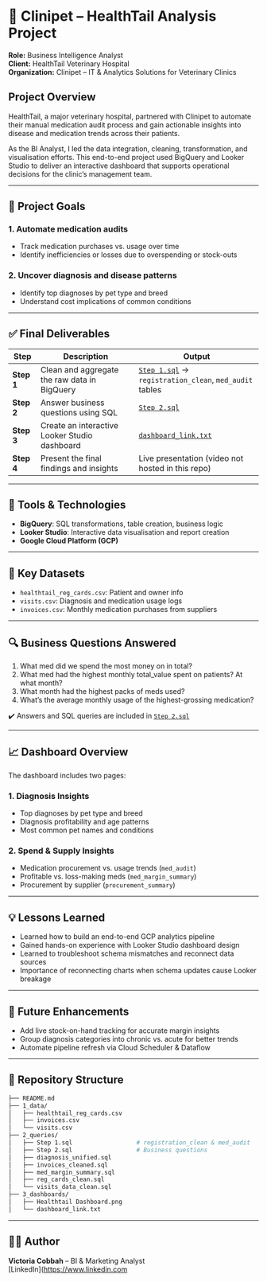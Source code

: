 # 🐾 Clinipet – HealthTail Analysis Project

**Role:** Business Intelligence Analyst  
**Client:** HealthTail Veterinary Hospital  
**Organization:** Clinipet – IT & Analytics Solutions for Veterinary Clinics 


## Project Overview
HealthTail, a major veterinary hospital, partnered with Clinipet to automate their manual medication audit process and gain actionable insights into disease and medication trends across their patients.

As the BI Analyst, I led the data integration, cleaning, transformation, and visualisation efforts. This end-to-end project used BigQuery and Looker Studio to deliver an interactive dashboard that supports operational decisions for the clinic’s management team.

---

## 🚩 Project Goals

### 1. Automate medication audits
- Track medication purchases vs. usage over time
- Identify inefficiencies or losses due to overspending or stock-outs

### 2. Uncover diagnosis and disease patterns
- Identify top diagnoses by pet type and breed
- Understand cost implications of common conditions

---

## ✅ Final Deliverables

| Step | Description | Output |
|------|-------------|--------|
| **Step 1** | Clean and aggregate the raw data in BigQuery | [`Step 1.sql`](2_queries/Step%201.sql) → `registration_clean`, `med_audit` tables |
| **Step 2** | Answer business questions using SQL          | [`Step 2.sql`](2_queries/Step%202.sql) |
| **Step 3** | Create an interactive Looker Studio dashboard | [`dashboard_link.txt`](3_dashboards/dashboard_link.txt) |
| **Step 4** | Present the final findings and insights       | Live presentation (video not hosted in this repo) |

---

## 🔧 Tools & Technologies

- **BigQuery**: SQL transformations, table creation, business logic
- **Looker Studio**: Interactive data visualisation and report creation
- **Google Cloud Platform (GCP)**

---

## 🧪 Key Datasets

- `healthtail_reg_cards.csv`: Patient and owner info
- `visits.csv`: Diagnosis and medication usage logs
- `invoices.csv`: Monthly medication purchases from suppliers

---

## 🔍 Business Questions Answered

1. What med did we spend the most money on in total?
2. What med had the highest monthly total_value spent on patients? At what month?
3. What month had the highest packs of meds used?
4. What’s the average monthly usage of the highest-grossing medication?

✔️ Answers and SQL queries are included in [`Step 2.sql`](2_queries/Step%202.sql)

---

## 📈 Dashboard Overview

The dashboard includes two pages:

### 1. **Diagnosis Insights**
- Top diagnoses by pet type and breed
- Diagnosis profitability and age patterns
- Most common pet names and conditions

### 2. **Spend & Supply Insights**
- Medication procurement vs. usage trends (`med_audit`)
- Profitable vs. loss-making meds (`med_margin_summary`)
- Procurement by supplier (`procurement_summary`)

---

## 💡 Lessons Learned

- Learned how to build an end-to-end GCP analytics pipeline
- Gained hands-on experience with Looker Studio dashboard design
- Learned to troubleshoot schema mismatches and reconnect data sources
- Importance of reconnecting charts when schema updates cause Looker breakage

---

## 🔄 Future Enhancements

- Add live stock-on-hand tracking for accurate margin insights
- Group diagnosis categories into chronic vs. acute for better trends
- Automate pipeline refresh via Cloud Scheduler & Dataflow

---

## 📁 Repository Structure

```bash
├── README.md
├── 1_data/
│   ├── healthtail_reg_cards.csv
│   ├── invoices.csv
│   └── visits.csv
├── 2_queries/
│   ├── Step 1.sql                  # registration_clean & med_audit
│   ├── Step 2.sql                  # Business questions
│   ├── diagnosis_unified.sql
│   ├── invoices_cleaned.sql
│   ├── med_margin_summary.sql
│   ├── reg_cards_clean.sql
│   └── visits_data_clean.sql
├── 3_dashboards/
│   ├── Healthtail Dashboard.png
│   └── dashboard_link.txt

```

---

## 👩‍💻 Author

**Victoria Cobbah** – BI & Marketing Analyst  
[LinkedIn](https://www.linkedin.com


